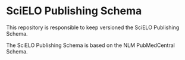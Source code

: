 SciELO Publishing Schema
========================

This repository is responsible to keep versioned the SciELO Publishing Schema.

The SciELO Publishing Schema is based on the NLM PubMedCentral Schema.
